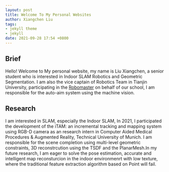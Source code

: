 ```yaml
---
layout: post
title: Welcome To My Personal Websites
author: Xiangchen Liu
tags:
- jekyll theme
- jekyll
date: 2021-09-28 17:54 +0800
---
```

## Brief
Hello! Welcome to My personal website, my name is Liu Xiangchen, a senior student who is interested in Indoor SLAM Robotics and Geometric Segmentation. I am also the vice captain of Robotics Team in Tianjin University, participating in the [Robomaster](https://www.robomaster.com/en-US) on behalf of our school, I am responsible for the auto-aim system using the machine vision.
## Research
I am interested in SLAM, especially the Indoor SLAM, In 2021, I participated the development of the iTAM: an incremental tracking and mapping system using RGB-D camera as an research intern in Computer
Aided Medical Procedures & Augmented Reality, Technical University of Munich. I am responsible for the scene completion using multi-level geometric constraints, 3D reconstrcution using the TSDF and the PlanarMesh.In my future research, I am eager to solve the pose estimation, accurate and intelligent map reconsturcion in the indoor environmenrt with low texture, where the traditional feature extraction algorithm based on Point will fail.  
